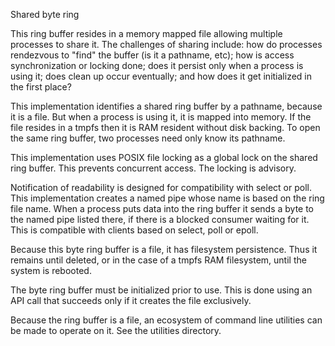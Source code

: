 Shared byte ring

This ring buffer resides in a memory mapped file allowing multiple processes to
share it.  The challenges of sharing include: how do processes rendezvous to
"find" the buffer (is it a pathname, etc); how is access synchronization or
locking done; does it persist only when a process is using it; does clean up
occur eventually; and how does it get initialized in the first place?

This implementation identifies a shared ring buffer by a pathname, because it
is a file.  But when a process is using it, it is mapped into memory. If the
file resides in a tmpfs then it is RAM resident without disk backing. To open
the same ring buffer, two processes need only know its pathname.

This implementation uses POSIX file locking as a global lock on the shared ring
buffer. This prevents concurrent access. The locking is advisory.

Notification of readability is designed for compatibility with select or poll.
This implementation creates a named pipe whose name is based on the ring file
name.  When a process puts data into the ring buffer it sends a byte to the
named pipe listed there, if there is a blocked consumer waiting for it.  This
is compatible with clients based on select, poll or epoll.

Because this byte ring buffer is a file, it has filesystem persistence. Thus it
remains until deleted, or in the case of a tmpfs RAM filesystem, until the
system is rebooted.

The byte ring buffer must be initialized prior to use. This is done using an API call
that succeeds only if it creates the file exclusively. 

Because the ring buffer is a file, an ecosystem of command line utilities can be made
to operate on it. See the utilities directory.
